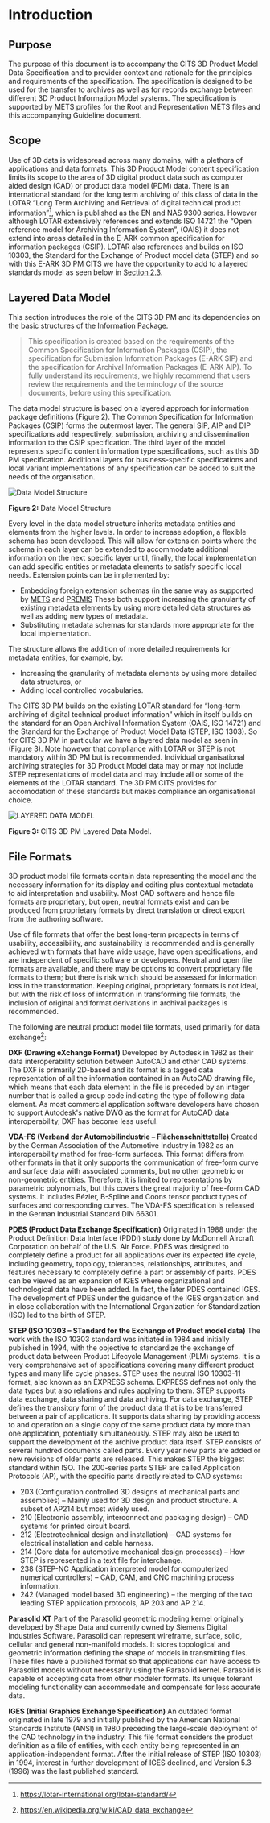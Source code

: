 # Introduction

## Purpose

The purpose of this document is to accompany the CITS 3D Product Model Data Specification and to provider context and rationale for the principles and requirements of the specification. The specification is designed to be used for the transfer to archives as well as for records exchange between different 3D Product Information Model  systems. The specification is supported by METS profiles for the Root and Representation METS files and this accompanying Guideline document.

## Scope
Use of 3D data is widespread across many domains, with a plethora of applications and data formats. This 3D Product Model  content specification limits its scope to the area of 3D digital product data such as computer aided design (CAD) or product data model (PDM) data. There is an international standard for the long term archiving of this class of data in the LOTAR “Long Term Archiving and Retrieval of digital technical product information”[^1],  which is published as the EN and NAS 9300 series. However although LOTAR extensively references and  extends ISO 14721 the “Open reference model for Archiving Information System”, (OAIS) it does not extend into areas detailed in the E-ARK common specification for information packages (CSIP). LOTAR also references and builds on ISO 10303, the Standard for the Exchange of Product model data (STEP) and so with this E-ARK 3D PM CITS we have the opportunity to add to a layered standards model as seen below in [Section 2.3](#layered-data-model).

## Layered Data Model

This section introduces the role of the CITS 3D PM and its dependencies on the basic structures of the Information Package.

> This specification is created based on the requirements of the Common Specification for Information Packages (CSIP),  the specification for Submission Information Packages (E-ARK SIP) and the specification for Archival Information Packages (E-ARK AIP). To fully understand its requirements, we highly recommend that users review the requirements and the terminology of the source documents, before using this specification.

The data model structure is based on a layered approach for information package definitions (Figure 2). The Common Specification for Information Packages (CSIP) forms the outermost layer. The general SIP, AIP and DIP specifications add respectively, submission, archiving and dissemination information to the CSIP specification. The third layer of the model represents specific content information type specifications, such as this 3D PM specification. Additional layers for business-specific specifications and local variant implementations of any specification can be added to suit the needs of the organisation.

<a name="fig2"></a>

![Data Model Structure](figs/fig_2_data_model_structure.svg "Data Model Structure")

**Figure 2:** Data Model Structure

Every level in the data model structure inherits metadata entities and elements from the higher levels. In order to increase adoption, a flexible schema has been developed. This will allow for extension points where the schema in each layer can be extended to accommodate additional information on the next specific layer until, finally, the local implementation can add specific entities or metadata elements to satisfy specific local needs. Extension points can be implemented by:

* Embedding foreign extension schemas (in the same way as supported by [METS](http://www.loc.gov/standards/mets/) and  [PREMIS](http://www.loc.gov/standards/premis/) These both support increasing the granularity of existing metadata elements by using more detailed data structures as well as adding new types of metadata.
* Substituting metadata schemas for standards more appropriate for the local implementation.

The structure allows the addition of more detailed requirements for metadata entities, for example, by:

* Increasing the granularity of metadata elements by using more detailed data structures, or
* Adding local controlled vocabularies.

The CITS 3D PM builds on the existing LOTAR standard for “long-term archiving of digital technical product information”  which in itself builds on the standard for an Open Archival Information System (OAIS, ISO 14721) and the Standard for the Exchange of Product Model Data (STEP, ISO 1303). So for CITS 3D PM in particular we have a layered data model as seen in  ([Figure 3](#fig3)). Note however that compliance with LOTAR or STEP is not mandatory within 3D PM but is recommended. Individual organisational archiving strategies for 3D Product Model data may or may not include STEP representations of model data and may include all or some of the elements of the LOTAR standard. The 3D PM CITS provides for accomodation of these standards but makes compliance an organisational choice.

<a name="fig3"></a>
![LAYERED DATA MODEL](figs/fig_3_layered_data_model.svg "CITS #DPM Layered Data Model.")

**Figure 3:** CITS 3D PM Layered Data Model.

[^1]: <https://lotar-international.org/lotar-standard/>

## File Formats
3D product model file formats contain data representing the model and the necessary information for its display and editing plus contextual metadata to aid interpretation and usability. Most CAD software and hence file formats are proprietary, but open, neutral formats exist and can be produced from proprietary formats by direct translation or direct export from the authoring software. 

Use of file formats that offer the best long-term prospects in terms of usability, accessibility, and sustainability is recommended and is generally achieved  with formats that have wide usage, have open specifications, and are independent of specific software or developers. Neutral and open file formats are available, and there may be options to convert proprietary file formats to them; but there is risk which should be assessed for information loss in the transformation. Keeping original, proprietary formats is not ideal, but with the risk of loss of information in transforming file formats, the inclusion of original and format derivations in archival packages is recommended. 

The following are neutral product model file formats, used primarily for data exchange[^2]:

[^2]: <https://en.wikipedia.org/wiki/CAD_data_exchange>

**DXF (Drawing eXchange Format)**
Developed by Autodesk in 1982 as their data interoperability solution between AutoCAD and other CAD systems. The DXF is primarily 2D-based and its format is a tagged data representation of all the information contained in an AutoCAD drawing file, which means that each data element in the file is preceded by an integer number that is called a group code indicating the type of following data element. As most commercial application software developers have chosen to support Autodesk's native DWG as the format for AutoCAD data interoperability, DXF has become less useful.

**VDA-FS (Verband der Automobilindustrie – Flächenschnittstelle)**
Created by the German Association of the Automotive Industry in 1982 as an interoperability method for free-form surfaces. This format differs from other formats in that it only supports the communication of free-form curve and surface data with associated comments, but no other geometric or non-geometric entities. Therefore, it is limited to representations by parametric polynomials, but this covers the great majority of free-form CAD systems. It includes Bézier, B-Spline and Coons tensor product types of surfaces and corresponding curves. The VDA-FS specification is released in the German Industrial Standard DIN 66301.

**PDES (Product Data Exchange Specification)**
Originated in 1988 under the Product Definition Data Interface (PDDI) study done by McDonnell Aircraft Corporation on behalf of the U.S. Air Force. PDES was designed to completely define a product for all applications over its expected life cycle, including geometry, topology, tolerances, relationships, attributes, and features necessary to completely define a part or assembly of parts. PDES can be viewed as an expansion of IGES where organizational and technological data have been added. In fact, the later PDES contained IGES. The development of PDES under the guidance of the IGES organization and in close collaboration with the International Organization for Standardization (ISO) led to the birth of STEP.

**STEP (ISO 10303 – STandard for the Exchange of Product model data)**
The work with the ISO 10303 standard was initiated in 1984 and initially published in 1994, with the objective to standardize the exchange of product data between Product Lifecycle Management (PLM) systems. It is a very comprehensive set of specifications covering many different product types and many life cycle phases. STEP uses the neutral ISO 10303-11 format, also known as an EXPRESS schema. EXPRESS defines not only the data types but also relations and rules applying to them. STEP supports data exchange, data sharing and data archiving. For data exchange, STEP defines the transitory form of the product data that is to be transferred between a pair of applications. It supports data sharing by providing access to and operation on a single copy of the same product data by more than one application, potentially simultaneously. STEP may also be used to support the development of the archive product data itself. STEP consists of several hundred documents called parts. Every year new parts are added or new revisions of older parts are released. This makes STEP the biggest standard within ISO. The 200-series parts STEP are called Application Protocols (AP), with the specific parts directly related to CAD systems:

* 203 (Configuration controlled 3D designs of mechanical parts and assemblies) – Mainly used for 3D design and product structure. A subset of AP214 but most widely used.
* 210 (Electronic assembly, interconnect and packaging design) – CAD systems for printed circuit board.
* 212 (Electrotechnical design and installation) – CAD systems for electrical installation and cable harness.
* 214 (Core data for automotive mechanical design processes) – How STEP is represented in a text file for interchange.
* 238 (STEP-NC Application interpreted model for computerized numerical controllers) – CAD, CAM, and CNC machining process information.
* 242 (Managed model based 3D engineering) – the merging of the two leading STEP application protocols, AP 203 and AP 214.

**Parasolid XT**
Part of the Parasolid geometric modeling kernel originally developed by Shape Data and currently owned by Siemens Digital Industries Software. Parasolid can represent wireframe, surface, solid, cellular and general non-manifold models. It stores topological and geometric information defining the shape of models in transmitting files. These files have a published format so that applications can have access to Parasolid models without necessarily using the Parasolid kernel. Parasolid is capable of accepting data from other modeler formats. Its unique tolerant modeling functionality can accommodate and compensate for less accurate data.

**IGES (Initial Graphics Exchange Specification)**
An outdated format originated in late 1979 and initially published by the American National Standards Institute (ANSI) in 1980 preceding the large-scale deployment of the CAD technology in the industry. This file format considers the product definition as a file of entities, with each entity being represented in an application-independent format. After the initial release of STEP (ISO 10303) in 1994, interest in further development of IGES declined, and Version 5.3 (1996) was the last published standard.
